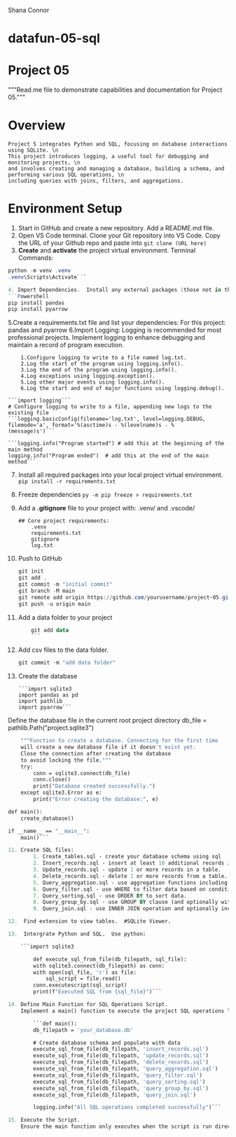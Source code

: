 Shana Connor
# datafun-05-sql

# Project 05

"""Read.me file to demonstrate capabilities and documentation for Project 05."""

# Overview
    Project 5 integrates Python and SQL, focusing on database interactions using SQLite. \n
    This project introduces logging, a useful tool for debugging and monitoring projects, \n 
    and involves creating and managing a database, building a schema, and performing various SQL operations, \n 
    including queries with joins, filters, and aggregations.

# Environment Setup
 
1. Start in GitHub and create a new repository.
      Add a README.md file.
2. Open VS Code terminal.  Clone your Git repository into VS Code.  Copy the URL of your Github repo and paste into 
         ```git clone (URL here)```
3. **Create** and **activate** the project virtual environment.
    Terminal Commands:
  ```Powershell
  python -m venv .venv
  .venv\Scripts\Activate```

4. Import Dependencies.  Install any external packages (those not in the Python Standard Library) into your active project with virtual environment first.
  ```Powershell
  pip install pandas
  pip install pyarrow
  ```

5.Create a requirements.txt file and list your dependencies:
    For this project:
        pandas and pyarrow
6.Import Logging:
    Logging is recommended for most professional projects. Implement logging to enhance debugging and maintain a record of     program execution.

        1.Configure logging to write to a file named log.txt.
        2.Log the start of the program using logging.info().
        3.Log the end of the program using logging.info().
        4.Log exceptions using logging.exception().
        5.Log other major events using logging.info().
        6.Log the start and end of major functions using logging.debug().

    ```import logging```
    # Configure logging to write to a file, appending new logs to the existing file
    ```logging.basicConfig(filename='log.txt', level=logging.DEBUG, filemode='a', format='%(asctime)s - %(levelname)s - %        (message)s')```

    ```logging.info("Program started") # add this at the beginning of the main method
    logging.info("Program ended")  # add this at the end of the main method```

7. Install all required packages into your local project virtual environment.
    ```pip install -r requirements.txt```
      
 8. Freeze dependencies
        ```py -m pip freeze > requirements.txt``` 
  
 9. Add a **.gitignore** file to your project with:
     .venv/ and .vscode/
    
        ## Core project requirements:
            .venv
            requirements.txt
            gitignore
            log.txt
        
7. Push to GitHub

    ```Powershell
    git init
    git add .
    git commit -m "initial commit"
    git branch -M main
    git remote add origin https://github.com/yourusername/project-05.git
    git push -u origin main
    ```

8. Add a data folder to your project

    ```Powershell
        git add data
        ```
9. Add csv files to the data folder.

    ```Powershell
    git commit -m "add data folder"
    ```

10. Create the database

        ```import sqlite3
        import pandas as pd
        import pathlib
        import pyarrow```

Define the database file in the current root project directory
db_file = pathlib.Path("project.sqlite3")

```def create_database():
    """Function to create a database. Connecting for the first time
    will create a new database file if it doesn't exist yet.
    Close the connection after creating the database
    to avoid locking the file."""
    try:
        conn = sqlite3.connect(db_file)
        conn.close()
        print("Database created successfully.")
    except sqlite3.Error as e:
        print("Error creating the database:", e)

def main():
    create_database()

if __name__ == "__main__":
    main()```

11. Create SQL files:
        1. Create_tables.sql - create your database schema using sql
        2. Insert_records.sql - insert at least 10 additional records into each table.
        3. Update_records.sql - update 1 or more records in a table.
        4. Delete_records.sql - delete 1 or more records from a table.
        5. Query_aggregation.sql - use aggregation functions including COUNT, AVG, SUM.
        6. Query_filter.sql - use WHERE to filter data based on conditions.
        7. Query_sorting.sql - use ORDER BY to sort data.
        8. Query_group_by.sql - use GROUP BY clause (and optionally with aggregation)
        9. Query_join.sql - use INNER JOIN operation and optionally include LEFT JOIN, RIGHT JOIN, etc.

12.  Find extension to view tables.  #SQLite Viewer.

13.  Intergrate Python and SQL.  Use python:

    ```import sqlite3

        def execute_sql_from_file(db_filepath, sql_file):
        with sqlite3.connect(db_filepath) as conn:
        with open(sql_file, 'r') as file:
            sql_script = file.read()
        conn.executescript(sql_script)
        print(f"Executed SQL from {sql_file}")```

14. Define Main Function for SQL Operations Script.
    Implement a main() function to execute the project SQL operations logic.

        ```def main():
        db_filepath = 'your_database.db'

        # Create database schema and populate with data
        execute_sql_from_file(db_filepath, 'insert_records.sql')
        execute_sql_from_file(db_filepath, 'update_records.sql')
        execute_sql_from_file(db_filepath, 'delete_records.sql')
        execute_sql_from_file(db_filepath, 'query_aggregation.sql')
        execute_sql_from_file(db_filepath, 'query_filter.sql')
        execute_sql_from_file(db_filepath, 'query_sorting.sql')
        execute_sql_from_file(db_filepath, 'query_group_by.sql')
        execute_sql_from_file(db_filepath, 'query_join.sql')

        logging.info("All SQL operations completed successfully")```

15. Execute the Script.
    Ensure the main function only executes when the script is run directly, not when imported as a module by using             standard boilerplate code.


